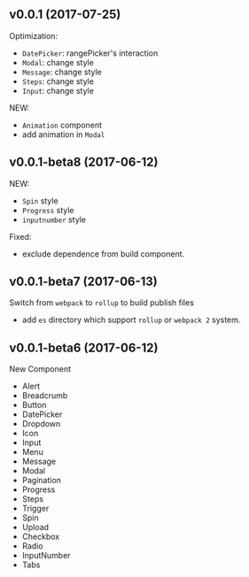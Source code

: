 ## v0.0.1 (2017-07-25)

Optimization:
- `DatePicker`:  rangePicker's interaction
- `Modal`: change style
- `Message`: change style
- `Steps`: change style
- `Input`: change style

NEW:
- `Animation` component
- add animation in `Modal`

## v0.0.1-beta8 (2017-06-12)

NEW:
- `Spin` style
- `Progress` style
- `inputnumber` style

Fixed:
  - exclude dependence from build component.


## v0.0.1-beta7 (2017-06-13)

Switch from `webpack` to `rollup` to build publish files
- add `es` directory which support `rollup` or `webpack 2` system.

## v0.0.1-beta6 (2017-06-12)

New Component
- Alert
- Breadcrumb
- Button
- DatePicker
- Dropdown
- Icon
- Input
- Menu
- Message
- Modal
- Pagination
- Progress
- Steps
- Trigger
- Spin
- Upload
- Checkbox
- Radio
- InputNumber
- Tabs